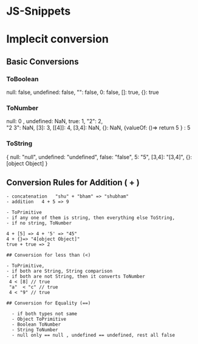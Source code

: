 # JS-Snippets

# Implecit conversion 
## Basic Conversions

### ToBoolean
 
 null: false, 
 undefined: false, 
 "": false, 
 0: false,
 []: true,
 {}: true
 

 ### ToNumber 
  
   null: 0 , 
   undefined: NaN, 
   true: 1,
   "2": 2,  
   "2 3": NaN,
    [3]: 3, 
    [[4]]: 4,
    [3,4]: NaN, 
    {}: NaN,
    {valueOf: ()=> return 5 } : 5
  

  ### ToString
  {
   null: "null",
   undefined: "undefined",
   false: "false",
   5: "5", 
   [3,4]: "[3,4]", 
   {}: [object Object]
   }

   ## Conversion Rules for Addition ( + ) 
    - concatenation   "shu" + "bham" => "shubham"
    - addition   4 + 5 => 9 

    - ToPrimitive 
    - if any one of them is string, then everything else ToString, 
    - if no string, ToNumber

    4 + [5] => 4 + '5' => "45"
    4 + {}=> "4[object Object]"
    true + true => 2

    ## Conversion for less than (<)

    - ToPrimitive, 
    - if both are String, String comparison
    - if both are not String, then it converts ToNumber
     4 < [8] // true
     "a"  < "c" // true
     4 < "9" // true

    ## Conversion for Equality (==)

      - if both types not same
      - Object ToPrimitive
      - Boolean ToNumber
      - String ToNumber
      - null only == null , undefined == undefined, rest all false
     
    
   
